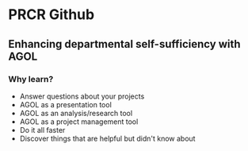 # PRCR Github

## Enhancing departmental self-sufficiency with AGOL

### Why learn?

* Answer questions about your projects
* AGOL as a presentation tool
* AGOL as an analysis/research tool
* AGOL as a project management tool
* Do it all faster
* Discover things that are helpful but didn't know about

